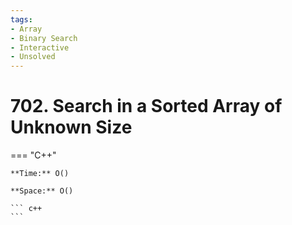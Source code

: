 ```yaml
---
tags:
- Array
- Binary Search
- Interactive
- Unsolved
---
```



# 702. Search in a Sorted Array of Unknown Size

=== "C++"

    **Time:** O()

    **Space:** O()

    ``` c++
    ```